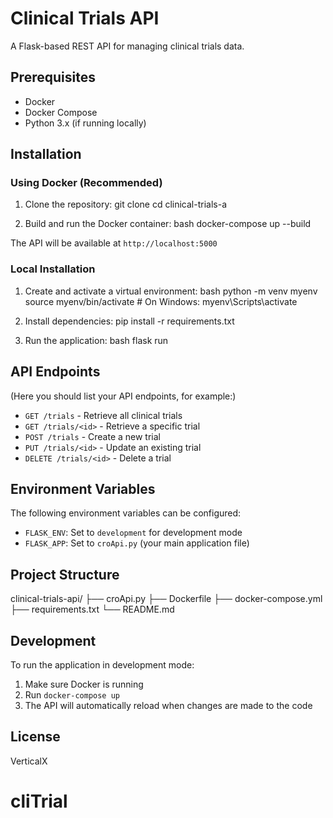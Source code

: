# Clinical Trials API

A Flask-based REST API for managing clinical trials data.

## Prerequisites

- Docker
- Docker Compose
- Python 3.x (if running locally)

## Installation

### Using Docker (Recommended)

1. Clone the repository:
git clone <repository-url>
cd clinical-trials-a

2. Build and run the Docker container:
bash
docker-compose up --build

The API will be available at `http://localhost:5000`

### Local Installation

1. Create and activate a virtual environment:
bash
python -m venv myenv
source myenv/bin/activate # On Windows: myenv\Scripts\activate

2. Install dependencies:
pip install -r requirements.txt


3. Run the application:
bash
flask run

## API Endpoints

(Here you should list your API endpoints, for example:)

- `GET /trials` - Retrieve all clinical trials
- `GET /trials/<id>` - Retrieve a specific trial
- `POST /trials` - Create a new trial
- `PUT /trials/<id>` - Update an existing trial
- `DELETE /trials/<id>` - Delete a trial

## Environment Variables

The following environment variables can be configured:

- `FLASK_ENV`: Set to `development` for development mode
- `FLASK_APP`: Set to `croApi.py` (your main application file)

## Project Structure
clinical-trials-api/
├── croApi.py
├── Dockerfile
├── docker-compose.yml
├── requirements.txt
└── README.md


## Development

To run the application in development mode:

1. Make sure Docker is running
2. Run `docker-compose up`
3. The API will automatically reload when changes are made to the code

## License

VerticalX
# cliTrial
